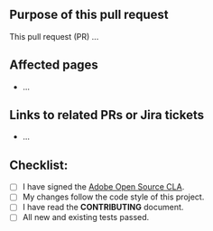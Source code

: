 ## Purpose of this pull request

<!--- Describe your changes in detail -->

This pull request (PR) ...

## Affected pages

<!-- REQUIRED List the pages/URLs on the [Adobe devsite](https://developer.adobe.com/. Not needed for large numbers of files. -->

-  ...

## Links to related PRs or Jira tickets

<!--  OPTIONAL - REMOVE THIS SECTION IF NOT USED. Add links to PRs/tickets that required documentation updates -->

-  ...

<!--
If you are fixing a GitHub issue, note it using GitHub keyword format (https://help.github.com/en/articles/closing-issues-using-keywords#closing-an-issue-in-a-different-repository) to close the issue when this pull request is merged. Example: `Fixes #1234`
`beta` is the default branch. Merged pull requests to `main` go live on the site automatically.
See Contribution guidelines (https://github.com/magento/devdocs/blob/master/.github/CONTRIBUTING.md) for more information.
-->

## Checklist:

<!--- Go over all the following points, and put an `x` in all the boxes that apply. -->

-  [ ] I have signed the [Adobe Open Source CLA](https://opensource.adobe.com/cla.html).
-  [ ] My changes follow the code style of this project.
-  [ ] I have read the **CONTRIBUTING** document.
-  [ ] All new and existing tests passed.
